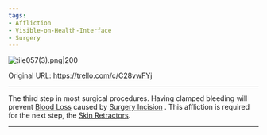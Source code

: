 ```yaml
---
tags:
- Affliction
- Visible-on-Health-Interface
- Surgery
---
```


![tile057(3).png\|200](/Surgery/Clamped%20Bleeding%20-%20Attachments/6718845db30472d958dd7b87.png)

Original URL: https://trello.com/c/C28vwFYj

---

The third step in most surgical procedures. Having clamped bleeding will prevent [Blood Loss](../Blood/Blood%20Loss.md) caused by [Surgery Incision](Surgery%20Incision.md) . This affliction is required for the next step, the [Skin Retractors](../Items/Skin%20Retractors.md).

---

